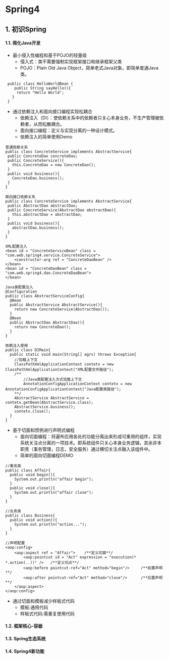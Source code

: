 # Spring4

## 1. 初识Spring

#### 1.1. 简化Java开发

* 最小侵入性编程和基于POJO的轻量级
  * 侵入式：类不需要强制实现框架接口和继承框架父类
  * POJO：Plain Old Java Object，简单老式Java对象，即简单普通Java类。
```
 public class HelloWorldBean {
    public String sayHello(){
     return "Hello World";
   }
 }
 ```
* 通过依赖注入和面向接口编程实现松耦合
  * 依赖注入（DI）：使依赖关系中的依赖者只关心本身业务，不生产管理被依赖者，从而松散耦合。
  * 面向接口编程：定义与实现分离的一种设计模式。
  * 依赖注入的简单使用Demo
 ```
普通依赖关系
public class ConcreteService implements AbstractService{
  public ConcreteDao concreteDao;
  public ConcreteService(){
    this.ConcreteDao = new ConcreteDao();
  }
  public void business(){
    ConcreteDao.business();
  }
}
 ```
 ```
面向接口依赖关系
public class ConcreteService implements AbstractService{
  public AbstractDao abstractDao;
  public ConcreteService(AbstractDao abstractDao){
    this.abstractDao = abstractDao;
  }
  public void business(){
    abstractDao.business();
  }
}
 ```
 ```
 XML配置注入
 <bean id = "ConcreteServiceBean" class = "com.web.spring4.service.ConcreteService">
     <constructor-arg ref = "ConcreteDaoBean" />
 </bean>
 <bean id = "ConcreteDaoBean" class = "com.web.spring4.dao.ConcreteDaoBean">
 </bean>
 ```
 ```
 Java类配置注入
 @Configuration
 public class AbstractServiceConfig{
   @Bean
   public AbstractService AbstractService(){
     return new ConcreteService(AbstractDao());
   }
   @Bean
   public AbstractDao AbstractDao(){
     return new ConcreteDao();
   }
 }
 ```
 ```
 依赖注入使用
 public class DIMain{
   public static void main(String[] agrs) throws Exception{
     //加载上下文
     ClassPathXmlApplicationContext contetx = new ClassPathXmlApplicationContext("XML配置文件路径");
     /**
         //Java类配置注入方式加载上下文
         AnnotationConfigApplicationContext contetx = new AnnotationConfigApplicationContext("Java配置类路径");
     **/
     AbstractService AbstractService = contetx.getBean(AbstractService.class);
     AbstractService.business();
     contetx.close();
   }
 }
 ```
* 基于切面和惯例进行声明式编程
  * 面向切面编程：将遍布应用各处的功能分离出来形成可重用的组件，实现系统关注点分离的一项技术。即系统组件只关心本身业务逻辑，其余非本职责（事务管理，日志，安全服务）通过横切关注点融入该组件中。
  * 简单的面向切面编程DEMO
 ```
 //事务类
 public class Affair{
   public void begin(){
     System.out.println("affair begin");
   }
   public void close(){
     System.out.println("affair close");
   }
 }
 ```
 ```
 //业务类
 public class Business{
   public void action(){
     System.out.println("action...");
   }
 }
 ```
 ```
 //声明配置
 <aop:config>
     <aop:aspect ref = "Affair">    /**定义切面**/
         <aop:pointcut id = "Act" expression = "execution(* *.action(..))" />   /**定义切点**/
         <aop:before pointcut-ref="Act" method="begin"/>     /**前置声明**/
         <aop:after pointcut-ref="Act" method="close"/>      /**后置声明**/
     </aop:aspect>
 </aop:config>
 ```

* 通过切面和模板减少样板式代码
  * 模板:通用代码
  * 样板式代码:需重复使用代码

#### 1.2. 框架核心-容器

#### 1.3. Spring生态系统

#### 1.4. Spring4新功能

